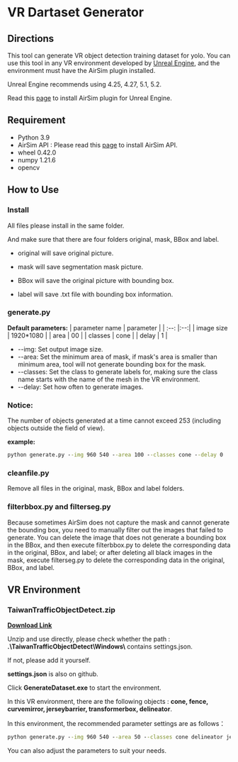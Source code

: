 # VR Dartaset Generator
## Directions
This tool can generate VR object detection training dataset for yolo.
You can use this tool in any VR environment developed by [Unreal Engine](https://www.unrealengine.com/en-US), and the environment must have the AirSim plugin installed.

Unreal Engine recommends using 4.25, 4.27, 5.1, 5.2.

Read this [page](https://microsoft.github.io/AirSim) to install AirSim plugin for Unreal Engine.

## Requirement
* Python 3.9
* AirSim API : Please read this [page](https://microsoft.github.io/AirSim/apis/) to install AirSim API.
* wheel 0.42.0
* numpy 1.21.6
* opencv
## How to Use
### Install
All files please install in the same folder.

And make sure that there are four folders original, mask, BBox and label.

* original will save original picture.

* mask will save segmentation mask picture.

* BBox will save the original picture with bounding box.

* label will save .txt file with bounding box information.


### generate.py

**Default parameters:**
| parameter name | parameter |
| :--: |:--:|
| image size | 1920*1080 |
| area | 00 |
| classes | cone |
| delay | 1 |

* --img: Set output image size.
* --area: Set the minimum area of mask, if mask's area is smaller than minimum area, tool will not generate bounding box for the mask.
* --classes: Set the class to generate labels for, making sure the class name starts with the name of the mesh in the VR environment.
* --delay: Set how often to generate images.

### Notice:
The number of objects generated at a time cannot exceed 253 (including objects outside the field of view).


**example:** 
```cmd
python generate.py --img 960 540 --area 100 --classes cone --delay 0
```

### cleanfile.py
Remove all files in the original, mask, BBox and label folders.

### filterbbox.py and filterseg.py
Because sometimes AirSim does not capture the mask and cannot generate the bounding box, you need to manually filter out the images that failed to generate. You can delete the image that does not generate a bounding box in the BBox, and then execute filterbbox.py to delete the corresponding data in the original, BBox, and label; or after deleting all black images in the mask, execute filterseg.py to delete the corresponding data in the original, BBox, and label.

## VR Environment
### TaiwanTrafficObjectDetect.zip
[**Download Link**](https://1drv.ms/f/s!Amw-cef48mmfmkmK3i96dVAVeLpm?e=dtsOZu)

Unzip and use directly, please check whether the path : **.\TaiwanTrafficObjectDetect\Windows\\** contains settings.json.

If not, please add it yourself.

**settings.json** is also on github.

Click **GenerateDataset.exe** to start the environment.

In this VR environment, there are the following objects : **cone, fence, curvemirror, jerseybarrier, transformerbox, delineator**.



In this environment, the recommended parameter settings are as follows：
```cmd
python generate.py --img 960 540 --area 50 --classes cone delineator jerseybarrier curvemirror transformerbox fence --delay 0
```

You can also adjust the parameters to suit your needs.